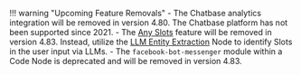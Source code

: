 !!! warning "Upcoming Feature Removals"
    - The Chatbase analytics integration will be removed in version 4.80. The Chatbase platform has not been supported since 2021.
    - The [Any Slots](https://docs.cognigy.com/ai/empower/nlu/slots-and-lexicons/any-slots/) feature will be removed in version 4.83. Instead, utilize the [LLM Entity Extraction](https://docs.cognigy.com/ai/nodes/other-nodes/llm-entity-extract/) Node to identify Slots in the user input via LLMs.
    - The `facebook-bot-messenger` module within a Code Node is deprecated and will be removed in version 4.83.
